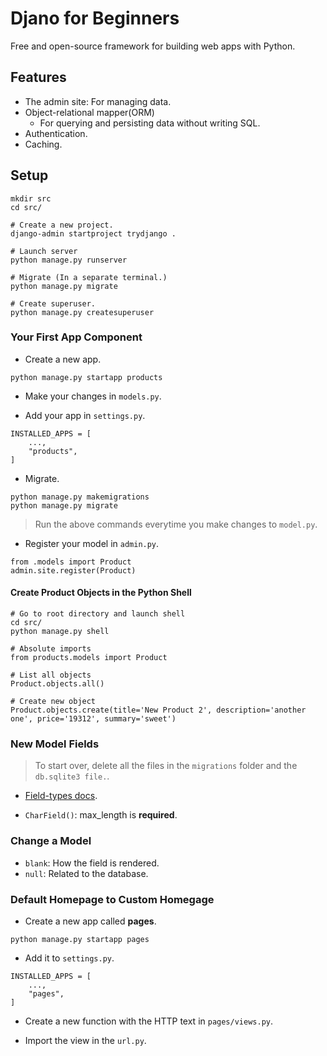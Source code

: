 # Djano for Beginners
Free and open-source framework for building web apps with Python.

## Features
* The admin site: For managing data.
* Object-relational mapper(ORM)
    * For querying and persisting data without writing SQL.
* Authentication.
* Caching.

## Setup
```
mkdir src
cd src/

# Create a new project.
django-admin startproject trydjango .

# Launch server
python manage.py runserver

# Migrate (In a separate terminal.)
python manage.py migrate

# Create superuser.
python manage.py createsuperuser
```

### Your First App Component

* Create a new app.
```
python manage.py startapp products
```

* Make your changes in ```models.py```.

* Add your app in ```settings.py```.

```
INSTALLED_APPS = [
    ...,
    "products",
]
```

* Migrate.

```
python manage.py makemigrations
python manage.py migrate
```
> Run the above commands everytime you make changes to ```model.py```.

* Register your model in ```admin.py```.
```
from .models import Product
admin.site.register(Product)
```

#### Create Product Objects in the Python Shell

```
# Go to root directory and launch shell
cd src/
python manage.py shell

# Absolute imports
from products.models import Product

# List all objects
Product.objects.all()

# Create new object
Product.objects.create(title='New Product 2', description='another one', price='19312', summary='sweet')
```

### New Model Fields
> To start over, delete all the files in the ```migrations``` folder and the ```db.sqlite3 file.```.

* [Field-types docs](https://docs.djangoproject.com/en/4.1/ref/models/fields/#field-types).

* ```CharField()```: max_length is **required**.

### Change a Model
* ```blank```: How the field is rendered.
* ```null```: Related to the database.

### Default Homepage to Custom Homegage
* Create a new app called **pages**.
```
python manage.py startapp pages
```

* Add it to ```settings.py```.
```
INSTALLED_APPS = [
    ...,
    "pages",
]
```

* Create a new function with the HTTP text in ```pages/views.py```.

* Import the view in the ```url.py```.